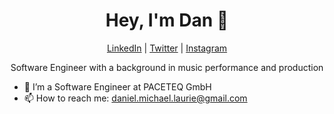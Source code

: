 <h1 align="center">Hey, I'm Dan 👋</h1>
<p align="center">
  <a href="https://www.linkedin.com/in/danlaurie98/">LinkedIn</a> |
  <a href="https://twitter.com/DanLaurie1">Twitter</a> |
  <a href="https://www.instagram.com/dan.laurie/?hl=en">Instagram</a>
</p>

<p align="center">Software Engineer with a background in music performance and production</p>

- 🏁    I’m a Software Engineer at PACETEQ GmbH
- 📫    How to reach me: daniel.michael.laurie@gmail.com



